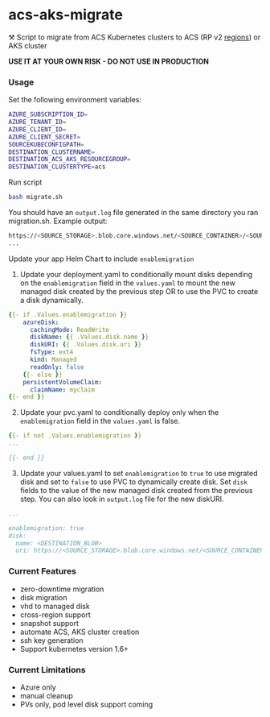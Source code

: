 # acs-aks-migrate

⚒ Script to migrate from ACS Kubernetes clusters to ACS (RP v2 [regions](https://github.com/Azure/ACS/blob/master/acs_regional_avilability)) or AKS cluster

__USE IT AT YOUR OWN RISK - DO NOT USE IN PRODUCTION__

### Usage

Set the following environment variables:

```bash
AZURE_SUBSCRIPTION_ID=
AZURE_TENANT_ID=
AZURE_CLIENT_ID=
AZURE_CLIENT_SECRET=
SOURCEKUBECONFIGPATH=
DESTINATION_CLUSTERNAME=
DESTINATION_ACS_AKS_RESOURCEGROUP=
DESTINATION_CLUSTERTYPE=acs
```
Run script

```bash
bash migrate.sh
```

You should have an `output.log` file generated in the same directory you ran migration.sh. 
Example output:

```bash
https://<SOURCE_STORAGE>.blob.core.windows.net/<SOURCE_CONTAINER>/<SOURCE_BLOB>/subscriptions/<SUBSCRIPTION>/resourceGroups/<DESTINATION_RESOURCEGROUP>/providers/Microsoft.Compute/disks/<DESTINATION_BLOB>
...

```

Update your app Helm Chart to include `enablemigration`

1. Update your deployment.yaml to conditionally mount disks depending on the `enablemigration` field in the `values.yaml` to mount the new managed disk created by the previous step OR to use the PVC to create a disk dynamically.

```yaml
{{- if .Values.enablemigration }}
	azureDisk:
	  cachingMode: ReadWrite
	  diskName: {{ .Values.disk.name }}
	  diskURI: {{ .Values.disk.uri }}
	  fsType: ext4
	  kind: Managed
	  readOnly: false
	{{- else }}
	persistentVolumeClaim:
	  claimName: myclaim
{{- end }}
```

2. Update your pvc.yaml to conditionally deploy only when the `enablemigration` field in the `values.yaml` is false.

```yaml
{{- if not .Values.enablemigration }}
...

{{- end }}
```

3. Update your values.yaml to set `enablemigration` to `true` to use migrated disk and set to `false` to use PVC to dynamically create disk. Set `disk` fields to the value of the new managed disk created from the previous step. You can also look in `output.log` file for the new diskURI.

```yaml
...

enablemigration: true
disk:
  name: <DESTINATION_BLOB>
  uri: https://<SOURCE_STORAGE>.blob.core.windows.net/<SOURCE_CONTAINER>/<SOURCE_BLOB>/subscriptions/<SUBSCRIPTION>/resourceGroups/<DESTINATION_RESOURCEGROUP>/providers/Microsoft.Compute/disks/<DESTINATION_BLOB>

```

### Current Features

* zero-downtime migration
* disk migration
* vhd to managed disk
* cross-region support
* snapshot support
* automate ACS, AKS cluster creation
* ssh key generation
* Support kubernetes version 1.6+

### Current Limitations

* Azure only
* manual cleanup
* PVs only, pod level disk support coming


